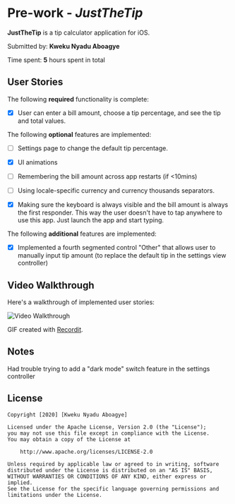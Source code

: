 # Pre-work - *JustTheTip*

**JustTheTip** is a tip calculator application for iOS.

Submitted by: **Kweku Nyadu Aboagye**

Time spent: **5** hours spent in total

## User Stories

The following **required** functionality is complete:

* [x] User can enter a bill amount, choose a tip percentage, and see the tip and total values.

The following **optional** features are implemented:
* [ ] Settings page to change the default tip percentage.
* [x] UI animations
* [ ] Remembering the bill amount across app restarts (if <10mins)
* [ ] Using locale-specific currency and currency thousands separators.
* [x] Making sure the keyboard is always visible and the bill amount is always the first responder. This way the user doesn't have to tap anywhere to use this app. Just launch the app and start typing.


The following **additional** features are implemented:

* [x] Implemented a fourth segmented control "Other" that allows user to manually input tip amount (to replace the default tip in the settings view controller)


## Video Walkthrough 

Here's a walkthrough of implemented user stories:

<img src='http://g.recordit.co/QZ0xBPC7IZ.gif' title='Video JustTheTip' width='' alt='Video Walkthrough' />

GIF created with [Recordit](https://recordit.co/).

## Notes

Had trouble trying to add a "dark mode" switch feature in the settings controller 

## License

    Copyright [2020] [Kweku Nyadu Aboagye]

    Licensed under the Apache License, Version 2.0 (the "License");
    you may not use this file except in compliance with the License.
    You may obtain a copy of the License at

        http://www.apache.org/licenses/LICENSE-2.0

    Unless required by applicable law or agreed to in writing, software
    distributed under the License is distributed on an "AS IS" BASIS,
    WITHOUT WARRANTIES OR CONDITIONS OF ANY KIND, either express or implied.
    See the License for the specific language governing permissions and
    limitations under the License.
